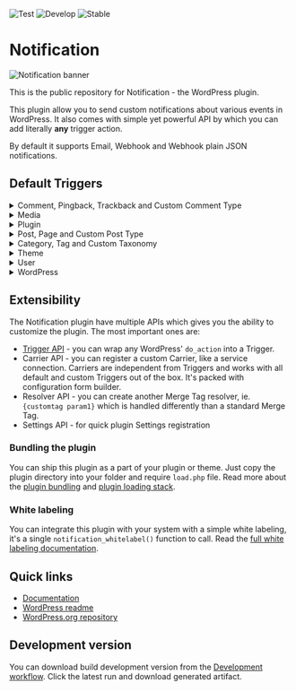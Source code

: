 ![Test](https://github.com/BracketSpace/Notification/workflows/Test/badge.svg)
![Develop](https://github.com/BracketSpace/Notification/workflows/Develop/badge.svg)
![Stable](https://github.com/BracketSpace/Notification/workflows/Stable/badge.svg)

# Notification

![Notification banner](https://bracketspace.com/extras/notification/banner.png)

This is the public repository for Notification - the WordPress plugin.

This plugin allow you to send custom notifications about various events in WordPress. It also comes with simple yet powerful API by which you can add literally **any** trigger action.

By default it supports Email, Webhook and Webhook plain JSON notifications.

## Default Triggers

<details>
  <summary>Comment, Pingback, Trackback and Custom Comment Type</summary>

  This covers all the comment types. Use `comment`, `pingback`, `trackback`, `another_comment_type` instead of the `{comment_type_slug}`.

  | Trigger name | Trigger slug |
  | :--- | :--- |
  | Comment added | `comment/{comment_type_slug}/added` |
  | Comment approved | `comment/{comment_type_slug}/approved` |
  | Comment replied | `comment/{comment_type_slug}/replied` |
  | Comment spammed | `comment/{comment_type_slug}/spammed` |
  | Comment trashed | `comment/{comment_type_slug}/trashed` |
  | Comment unapproved | `comment/{comment_type_slug}/unapproved` |
  | Comment published | `comment/{comment_type_slug}/published` |

</details>

<details>
  <summary>Media</summary>

  | Trigger name | Trigger slug |
  | :--- | :--- |
  | Media added | `media/added` |
  | Media trashed | `media/trashed` |
  | Media updated | `media/updated` |

</details>

<details>
  <summary>Plugin</summary>

  | Trigger name | Trigger slug |
  | :--- | :--- |
  | Plugin activated | `plugin/activated` |
  | Plugin deactivated | `plugin/deactivated` |
  | Plugin installed | `plugin/installed` |
  | Plugin removed | `plugin/removed` |
  | Plugin updated | `plugin/updated` |
  
</details>

<details>
  <summary>Post, Page and Custom Post Type</summary>

  This covers all the custom post types, as well. Use `post`, `page`, `product`, `another_post_type` instead of the `{post_type_slug}`.

  | Trigger name | Trigger slug |
  | :--- | :--- |
  | Post added | `post/{post_type_slug}/added` |
  | Post saved as a draft | `post/{post_type_slug}/drafted` |
  | Post sent for review | `post/{post_type_slug}/pending` |
  | Post published | `post/{post_type_slug}/published` |
  | Post trashed | `post/{post_type_slug}/trashed` |
  | Post updated | `post/{post_type_slug}/updated` |
  | Post scheduled | `post/{post_type_slug}/scheduled` |
  
</details>

<details>
  <summary>Category, Tag and Custom Taxonomy</summary>

  This covers all the taxonomies. Use `category`, `post_tag`, `another_taxonomy` instead of the `{taxonomy_slug}`.

  | Trigger name | Trigger slug |
  | :--- | :--- |
  | Taxonomy term created | `taxonomny/{taxonomy_slug}/created` |
  | Taxonomy term deleted | `taxonomny/{taxonomy_slug}/deleted` |
  | Taxonomy term updated | `taxonomny/{taxonomy_slug}/updated` |

</details>

<details>
  <summary>Theme</summary>

  | Trigger name | Trigger slug |
  | :--- | :--- |
  | Theme installed | `theme/installed` |
  | Theme switched | `theme/switched` |
  | Theme updated | `theme/updated` |
  
</details>

<details>
  <summary>User</summary>

  | Trigger name | Trigger slug |
  | :--- | :--- |
  | User deleted | `user/deleted` |
  | User login | `user/login` |
  | User login failed | `user/login_failed` |
  | User logout | `user/logout` |
  | User password changed | `user/password_changed` |
  | User password reset request | `user/password_reset_request` |
  | User profile updated | `user/profile_updated` |
  | User role changed | `user/role_changed` |
  
</details>

<details>
  <summary>WordPress</summary>

  | Trigger name | Trigger slug |
  | :--- | :--- |
  | Available updates | `wordpress/updates_available` |

</details>

## Extensibility

The Notification plugin have multiple APIs which gives you the ability to customize the plugin. The most important ones are:

- [Trigger API](https://docs.bracketspace.com/notification/v/7/developer/triggers/custom-trigger) - you can wrap any WordPress' `do_action` into a Trigger.
- Carrier API - you can register a custom Carrier, like a service connection. Carriers are independent from Triggers and works with all default and custom Triggers out of the box. It's packed with configuration form builder.
- Resolver API - you can create another Merge Tag resolver, ie. `{customtag param1}` which is handled differently than a standard Merge Tag.
- Settings API - for quick plugin Settings registration

### Bundling the plugin

You can ship this plugin as a part of your plugin or theme. Just copy the plugin directory into your folder and require `load.php` file. Read more about the [plugin bundling](https://docs.bracketspace.com/notification/v/7/developer/general/bundling) and [plugin loading stack](https://docs.bracketspace.com/notification/v/7/developer/general/plugin-loading-chain).

### White labeling

You can integrate this plugin with your system with a simple white labeling, it's a single `notification_whitelabel()` function to call. Read the [full white labeling documentation](https://docs.bracketspace.com/notification/v/7/developer/general/white-label-mode).

## Quick links

* [Documentation](https://docs.bracketspace.com/notification/)
* [WordPress readme](https://github.com/BracketSpace/Notification/blob/master/readme.txt)
* [WordPress.org repository](https://wordpress.org/plugins/notification/)

## Development version

You can download build development version from the [Development workflow](https://github.com/BracketSpace/Notification/actions?query=workflow%3ADevelop). Click the latest run and download generated artifact.
